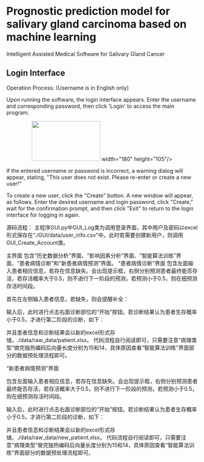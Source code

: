 # Prognostic prediction model for salivary gland carcinoma based on machine learning
Intelligent Assisted Medical Software for Salivary Gland Cancer


## Login Interface
Operation Process: (Username is in English only)

Upon running the software, the login interface appears. Enter the username and corresponding password, then click 'Login' to access the main program.

<div align=center>
<img src="https://github.com/WangXuechao101/salivary-gland-carcinoma/data/pictures/1.png" width="180" height="105"> width="180" height="105"/>
</div>


If the entered username or password is incorrect, a warning dialog will appear, stating, "This user does not exist. Please re-enter or create a new user!"

To create a new user, click the "Create" button. A new window will appear, as follows. Enter the desired username and login password, click "Create," wait for the confirmation prompt, and then click "Exit" to return to the login interface for logging in again.

源码流程：
主程序GUI.py中GUI_Log类为调用登录界面，其中用户及密码以excel形式保存在“./GUI/data/user_info.csv”中。此时若需要创建新用户，则调用GUI_Create_Account类。

主界面
包含“历史数据分析”界面、“影响因素分析”界面、“智能算法训练”界面、“患者病情诊断”和“新患者病情预测”界面。
“患者病情诊断”界面
包含左面输入患者相应信息，若存在信息缺失。会出现提示框，右侧分别预测患者最终能否存活，若存活概率大于0.5，则不进行下一阶段的预测，若预测小于0.5，则在细预测存活时间段。
 
首先在左侧输入患者信息，若缺失，则会提醒补全：
 
输入后，此时进行点击右面诊断部位的“开始”按钮。若诊断结果认为患者生存概率小于0.5，才进行第二阶段的诊断，如下：
 
并且患者信息和诊断结果会以新的excel形式存储，./data/raw_data/patient.xlsx。
代码流程自行阅读即可，只需要注意“病理类型”做完独热编码后向量长度分别为15和14，具体原因查看“智能算法训练”界面部分的数据预处理流程即可。

“新患者病情预测”界面

包含左面输入患者相应信息，若存在信息缺失。会出现提示框，右侧分别预测患者最终能否存活，若存活概率大于0.5，则不进行下一阶段的预测，若预测小于0.5，则在细预测存活时间段。
 
输入后，此时进行点击右面诊断部位的“开始”按钮。若诊断结果认为患者生存概率小于0.5，才进行第二阶段的诊断，如下：
 
并且患者信息和诊断结果会以新的excel形式存储，./data/raw_data/new_patient.xlsx。
代码流程自行阅读即可，只需要注意“病理类型”做完独热编码后向量长度分别为15和14，具体原因查看“智能算法训练”界面部分的数据预处理流程即可。

